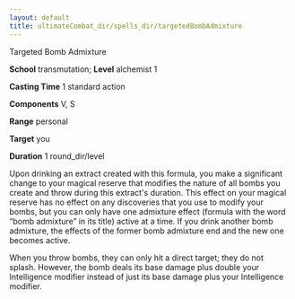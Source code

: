 ```yaml
---
layout: default
title: ultimateCombat_dir/spells_dir/targetedBombAdmixture
---
```

Targeted Bomb Admixture

**School** transmutation; **Level** alchemist 1

**Casting Time** 1 standard action

**Components** V, S

**Range** personal

**Target** you

**Duration** 1 round_dir/level

Upon drinking an extract created with this formula, you make a significant change to your magical reserve that modifies the nature of all bombs you create and throw during this extract's duration. This effect on your magical reserve has no effect on any discoveries that you use to modify your bombs, but you can only have one admixture effect (formula with the word “bomb admixture” in its title) active at a time. If you drink another bomb admixture, the effects of the former bomb admixture end and the new one becomes active.

When you throw bombs, they can only hit a direct target; they do not splash. However, the bomb deals its base damage plus double your Intelligence modifier instead of just its base damage plus your Intelligence modifier.

